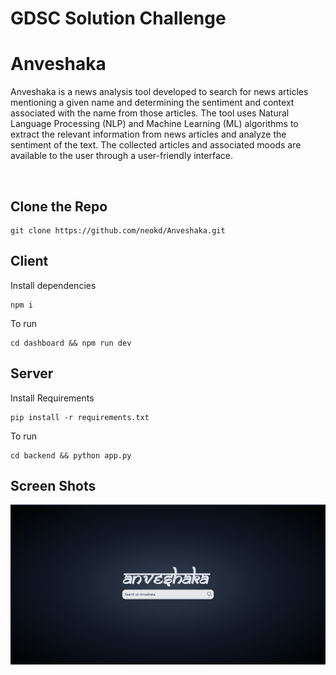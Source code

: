 # GDSC Solution Challenge
# Anveshaka 
Anveshaka is a news analysis tool developed to search for news articles mentioning a given name and determining the sentiment and context associated with the name from those articles. The tool uses Natural Language Processing (NLP) and Machine Learning (ML) algorithms to extract the relevant information from news articles and analyze the sentiment of the text. The collected articles and associated moods are available to the user through a user-friendly interface.

<br/>

## Clone the Repo
```
git clone https://github.com/neokd/Anveshaka.git
```
## Client <br/>
Install dependencies
```
npm i
```
To run
```
cd dashboard && npm run dev
```
## Server
Install Requirements
```
pip install -r requirements.txt
```
To run
```
cd backend && python app.py 
```

## Screen Shots
<img src = './images/image.jpeg'/>
